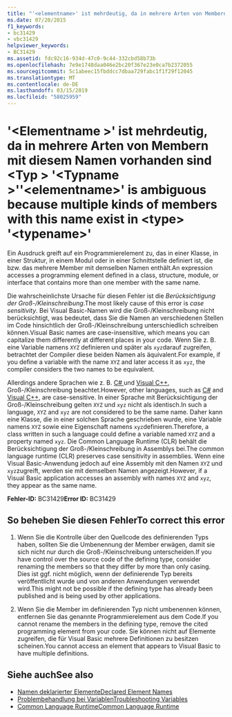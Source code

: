 ```yaml
---
title: "'<elementname>' ist mehrdeutig, da in mehrere Arten von Membern mit diesem Namen vorhanden sind <type> '<typename>'"
ms.date: 07/20/2015
f1_keywords:
- bc31429
- vbc31429
helpviewer_keywords:
- BC31429
ms.assetid: fdc92c16-934d-47c0-9c44-332cbd58b73b
ms.openlocfilehash: 7e9e1748daa046e2bc20f367e23e0ca7b2372055
ms.sourcegitcommit: 5c1abeec15fbddcc7dbaa729fabc1f1f29f12045
ms.translationtype: MT
ms.contentlocale: de-DE
ms.lasthandoff: 03/15/2019
ms.locfileid: "58025959"
---
```

# <a name="elementname-is-ambiguous-because-multiple-kinds-of-members-with-this-name-exist-in-type-typename"></a><span data-ttu-id="d6ec7-102">'\<Elementname >' ist mehrdeutig, da in mehrere Arten von Membern mit diesem Namen vorhanden sind \<Typ > '\<Typname >'</span><span class="sxs-lookup"><span data-stu-id="d6ec7-102">'\<elementname>' is ambiguous because multiple kinds of members with this name exist in \<type> '\<typename>'</span></span>
<span data-ttu-id="d6ec7-103">Ein Ausdruck greift auf ein Programmierelement zu, das in einer Klasse, in einer Struktur, in einem Modul oder in einer Schnittstelle definiert ist, die bzw. das mehrere Member mit demselben Namen enthält.</span><span class="sxs-lookup"><span data-stu-id="d6ec7-103">An expression accesses a programming element defined in a class, structure, module, or interface that contains more than one member with the same name.</span></span>  
  
 <span data-ttu-id="d6ec7-104">Die wahrscheinlichste Ursache für diesen Fehler ist die *Berücksichtigung der Groß-/Kleinschreibung*.</span><span class="sxs-lookup"><span data-stu-id="d6ec7-104">The most likely cause of this error is *case sensitivity*.</span></span> <span data-ttu-id="d6ec7-105">Bei Visual Basic-Namen wird die Groß-/Kleinschreibung nicht berücksichtigt, was bedeutet, dass Sie die Namen an verschiedenen Stellen im Code hinsichtlich der Groß-/Kleinschreibung unterschiedlich schreiben können.</span><span class="sxs-lookup"><span data-stu-id="d6ec7-105">Visual Basic names are case-insensitive, which means you can capitalize them differently at different places in your code.</span></span> <span data-ttu-id="d6ec7-106">Wenn Sie z. B. eine Variable namens `XYZ` definieren und später als `xyz`darauf zugreifen, betrachtet der Compiler diese beiden Namen als äquivalent.</span><span class="sxs-lookup"><span data-stu-id="d6ec7-106">For example, if you define a variable with the name `XYZ` and later access it as `xyz`, the compiler considers the two names to be equivalent.</span></span>  
  
 <span data-ttu-id="d6ec7-107">Allerdings andere Sprachen wie z. B. [ C# ](../../csharp/index.md) und [Visual C++](/cpp/index), Groß-/Kleinschreibung beachtet.</span><span class="sxs-lookup"><span data-stu-id="d6ec7-107">However, other languages, such as [C#](../../csharp/index.md) and [Visual C++](/cpp/index), are case-sensitive.</span></span> <span data-ttu-id="d6ec7-108">In einer Sprache mit Berücksichtigung der Groß-/Kleinschreibung gelten `XYZ` und `xyz` nicht als identisch.</span><span class="sxs-lookup"><span data-stu-id="d6ec7-108">In such a language, `XYZ` and `xyz` are not considered to be the same name.</span></span> <span data-ttu-id="d6ec7-109">Daher kann eine Klasse, die in einer solchen Sprache geschrieben wurde, eine Variable namens `XYZ` sowie eine Eigenschaft namens `xyz`definieren.</span><span class="sxs-lookup"><span data-stu-id="d6ec7-109">Therefore, a class written in such a language could define a variable named `XYZ` and a property named `xyz`.</span></span> <span data-ttu-id="d6ec7-110">Die Common Language Runtime (CLR) behält die Berücksichtigung der Groß-/Kleinschreibung in Assemblys bei.</span><span class="sxs-lookup"><span data-stu-id="d6ec7-110">The common language runtime (CLR) preserves case sensitivity in assemblies.</span></span> <span data-ttu-id="d6ec7-111">Wenn eine Visual Basic-Anwendung jedoch auf eine Assembly mit den Namen `XYZ` und `xyz`zugreift, werden sie mit demselben Namen angezeigt.</span><span class="sxs-lookup"><span data-stu-id="d6ec7-111">However, if a Visual Basic application accesses an assembly with names `XYZ` and `xyz`, they appear as the same name.</span></span>  
  
 <span data-ttu-id="d6ec7-112">**Fehler-ID:** BC31429</span><span class="sxs-lookup"><span data-stu-id="d6ec7-112">**Error ID:** BC31429</span></span>  
  
## <a name="to-correct-this-error"></a><span data-ttu-id="d6ec7-113">So beheben Sie diesen Fehler</span><span class="sxs-lookup"><span data-stu-id="d6ec7-113">To correct this error</span></span>  
  
1.  <span data-ttu-id="d6ec7-114">Wenn Sie die Kontrolle über den Quellcode des definierenden Typs haben, sollten Sie die Umbenennung der Member erwägen, damit sie sich nicht nur durch die Groß-/Kleinschreibung unterscheiden.</span><span class="sxs-lookup"><span data-stu-id="d6ec7-114">If you have control over the source code of the defining type, consider renaming the members so that they differ by more than only casing.</span></span> <span data-ttu-id="d6ec7-115">Dies ist ggf. nicht möglich, wenn der definierende Typ bereits veröffentlicht wurde und von anderen Anwendungen verwendet wird.</span><span class="sxs-lookup"><span data-stu-id="d6ec7-115">This might not be possible if the defining type has already been published and is being used by other applications.</span></span>  
  
2.  <span data-ttu-id="d6ec7-116">Wenn Sie die Member im definierenden Typ nicht umbenennen können, entfernen Sie das genannte Programmierelement aus dem Code.</span><span class="sxs-lookup"><span data-stu-id="d6ec7-116">If you cannot rename the members in the defining type, remove the cited programming element from your code.</span></span> <span data-ttu-id="d6ec7-117">Sie können nicht auf Elemente zugreifen, die für Visual Basic mehrere Definitionen zu besitzen scheinen.</span><span class="sxs-lookup"><span data-stu-id="d6ec7-117">You cannot access an element that appears to Visual Basic to have multiple definitions.</span></span>  
  
## <a name="see-also"></a><span data-ttu-id="d6ec7-118">Siehe auch</span><span class="sxs-lookup"><span data-stu-id="d6ec7-118">See also</span></span>

- [<span data-ttu-id="d6ec7-119">Namen deklarierter Elemente</span><span class="sxs-lookup"><span data-stu-id="d6ec7-119">Declared Element Names</span></span>](../../visual-basic/programming-guide/language-features/declared-elements/declared-element-names.md)
- [<span data-ttu-id="d6ec7-120">Problembehandlung bei Variablen</span><span class="sxs-lookup"><span data-stu-id="d6ec7-120">Troubleshooting Variables</span></span>](../../visual-basic/programming-guide/language-features/variables/troubleshooting-variables.md)
- [<span data-ttu-id="d6ec7-121">Common Language Runtime</span><span class="sxs-lookup"><span data-stu-id="d6ec7-121">Common Language Runtime</span></span>](../../standard/clr.md)
